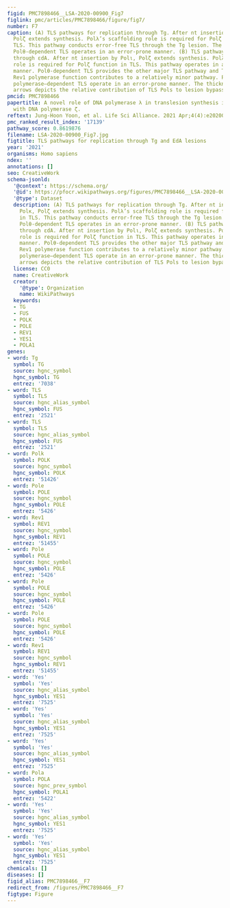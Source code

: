 ```yaml
---
figid: PMC7898466__LSA-2020-00900_Fig7
figlink: pmc/articles/PMC7898466/figure/fig7/
number: F7
caption: (A) TLS pathways for replication through Tg. After nt insertion by Polκ,
  Polζ extends synthesis. Polλ’s scaffolding role is required for Polζ function in
  TLS. This pathway conducts error-free TLS through the Tg lesion. The alternative
  Polθ-dependent TLS operates in an error-prone manner. (B) TLS pathways for replication
  through εdA. After nt insertion by Polι, Polζ extends synthesis. Polλ’s scaffolding
  role is required for Polζ function in TLS. This pathway operates in an error-free
  manner. Polθ-dependent TLS provides the other major TLS pathway and TLS requiring
  Rev1 polymerase function contributes to a relatively minor pathway. Polθ and Rev1
  polymerase–dependent TLS operate in an error-prone manner. The thickness of the
  arrows depicts the relative contribution of TLS Pols to lesion bypass.
pmcid: PMC7898466
papertitle: A novel role of DNA polymerase λ in translesion synthesis in conjunction
  with DNA polymerase ζ.
reftext: Jung-Hoon Yoon, et al. Life Sci Alliance. 2021 Apr;4(4):e202000900.
pmc_ranked_result_index: '17139'
pathway_score: 0.8619876
filename: LSA-2020-00900_Fig7.jpg
figtitle: TLS pathways for replication through Tg and EdA lesions
year: '2021'
organisms: Homo sapiens
ndex: ''
annotations: []
seo: CreativeWork
schema-jsonld:
  '@context': https://schema.org/
  '@id': https://pfocr.wikipathways.org/figures/PMC7898466__LSA-2020-00900_Fig7.html
  '@type': Dataset
  description: (A) TLS pathways for replication through Tg. After nt insertion by
    Polκ, Polζ extends synthesis. Polλ’s scaffolding role is required for Polζ function
    in TLS. This pathway conducts error-free TLS through the Tg lesion. The alternative
    Polθ-dependent TLS operates in an error-prone manner. (B) TLS pathways for replication
    through εdA. After nt insertion by Polι, Polζ extends synthesis. Polλ’s scaffolding
    role is required for Polζ function in TLS. This pathway operates in an error-free
    manner. Polθ-dependent TLS provides the other major TLS pathway and TLS requiring
    Rev1 polymerase function contributes to a relatively minor pathway. Polθ and Rev1
    polymerase–dependent TLS operate in an error-prone manner. The thickness of the
    arrows depicts the relative contribution of TLS Pols to lesion bypass.
  license: CC0
  name: CreativeWork
  creator:
    '@type': Organization
    name: WikiPathways
  keywords:
  - TG
  - FUS
  - POLK
  - POLE
  - REV1
  - YES1
  - POLA1
genes:
- word: Tg
  symbol: TG
  source: hgnc_symbol
  hgnc_symbol: TG
  entrez: '7038'
- word: TLS
  symbol: TLS
  source: hgnc_alias_symbol
  hgnc_symbol: FUS
  entrez: '2521'
- word: TLS
  symbol: TLS
  source: hgnc_alias_symbol
  hgnc_symbol: FUS
  entrez: '2521'
- word: Polk
  symbol: POLK
  source: hgnc_symbol
  hgnc_symbol: POLK
  entrez: '51426'
- word: Pole
  symbol: POLE
  source: hgnc_symbol
  hgnc_symbol: POLE
  entrez: '5426'
- word: Rev1
  symbol: REV1
  source: hgnc_symbol
  hgnc_symbol: REV1
  entrez: '51455'
- word: Pole
  symbol: POLE
  source: hgnc_symbol
  hgnc_symbol: POLE
  entrez: '5426'
- word: Pole
  symbol: POLE
  source: hgnc_symbol
  hgnc_symbol: POLE
  entrez: '5426'
- word: Pole
  symbol: POLE
  source: hgnc_symbol
  hgnc_symbol: POLE
  entrez: '5426'
- word: Rev1
  symbol: REV1
  source: hgnc_symbol
  hgnc_symbol: REV1
  entrez: '51455'
- word: 'Yes'
  symbol: 'Yes'
  source: hgnc_alias_symbol
  hgnc_symbol: YES1
  entrez: '7525'
- word: 'Yes'
  symbol: 'Yes'
  source: hgnc_alias_symbol
  hgnc_symbol: YES1
  entrez: '7525'
- word: 'Yes'
  symbol: 'Yes'
  source: hgnc_alias_symbol
  hgnc_symbol: YES1
  entrez: '7525'
- word: Pola
  symbol: POLA
  source: hgnc_prev_symbol
  hgnc_symbol: POLA1
  entrez: '5422'
- word: 'Yes'
  symbol: 'Yes'
  source: hgnc_alias_symbol
  hgnc_symbol: YES1
  entrez: '7525'
- word: 'Yes'
  symbol: 'Yes'
  source: hgnc_alias_symbol
  hgnc_symbol: YES1
  entrez: '7525'
chemicals: []
diseases: []
figid_alias: PMC7898466__F7
redirect_from: /figures/PMC7898466__F7
figtype: Figure
---
```

